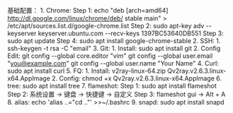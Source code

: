 基础配置：
    1. Chrome:
        Step 1: echo "deb [arch=amd64] http://dl.google.com/linux/chrome/deb/ stable main" > /etc/apt/sources.list.d/google-chrome.list
        Step 2: sudo apt-key adv --keyserver keyserver.ubuntu.com --recv-keys 1397BC53640DB551
        Step 3: sudo apt update
        Step 4: sudo apt install google-chrome-stable
    2. SSH:
        1. ssh-keygen -t rsa -C "email"
    3. Git:
        1. Install:
            sudo apt install git
        2. Config Edit:
            git config --global core.editor "vim"
            git config --global user.email "you@example.com"
            git config --global user.name "Your Name"
    4. Curl:
        sudo apt install curl
    5. FQ:
        1. Install:
            v2ray-linux-64.zip
            Qv2ray.v2.6.3.linux-x64.AppImage
        2. Config:
            chmod +x Qv2ray.v2.6.3.linux-x64.AppImage
    6. tree:
        sudo apt install tree
    7. flameshot:
        Step 1: sudo apt install flameshot
        Step 2: 系统设置 -> 键盘 -> 快捷键 -> 自定义
        Step 3: flameshot gui -> Alt + A
    8. alias:
        echo 'alias ..="cd .."' >>~/.bashrc
    9. snapd:
        sudo apt install snapd
    
